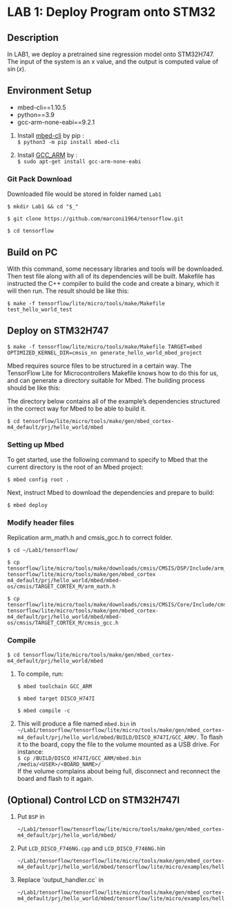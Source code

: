 # LAB 1: Deploy Program onto STM32
## Description
In LAB1, we deploy a pretrained sine regression model onto STM32H747. The input of the system is an x value, and the output is computed value of $\sin(x)$.

## Environment Setup
- mbed-cli==1.10.5
- python==3.9
- gcc-arm-none-eabi==9.2.1

1. Install [mbed-cli](https://os.mbed.com/docs/mbed-os/v6.15/build-tools/install-and-set-up.html) by pip :\
`$ python3 -m pip install mbed-cli`

2. Install [GCC_ARM](https://developer.arm.com/tools-and-software/open-source-software/developer-tools/gnu-toolchain/downloads) by :\
`$ sudo apt-get install gcc-arm-none-eabi`

### Git Pack Download
Downloaded file would be stored in folder named `Lab1`

`$ mkdir Lab1 && cd "$_"`

`$ git clone https://github.com/marconi1964/tensorflow.git`

`$ cd tensorflow`


## Build on PC
With this command, some necessary libraries and tools will be downloaded. Then test file along with all of its dependencies will be built. Makefile has instructed the C++ compiler to build the code and create a binary, which it will then run. The result should be like this:
    
`$ make -f tensorflow/lite/micro/tools/make/Makefile test_hello_world_test`

<!--
![](https://i.imgur.com/56qXKtP.png)
-->

## Deploy on STM32H747
`$ make -f tensorflow/lite/micro/tools/make/Makefile TARGET=mbed OPTIMIZED_KERNEL_DIR=cmsis_nn generate_hello_world_mbed_project`

Mbed requires source files to be structured in a certain way. The TensorFlow Lite for Microcontrollers Makefile knows how to do this for us, and can generate a directory suitable for Mbed. The building process should be like this:

<!--
![](https://i.imgur.com/tENEHNF.png)
-->
The directory below contains all of the example’s dependencies structured in the correct way for Mbed to be able to build it.

`$ cd tensorflow/lite/micro/tools/make/gen/mbed_cortex-m4_default/prj/hello_world/mbed`



### Setting up Mbed
To get started, use the following command to specify to Mbed that the current directory is the root of an Mbed project:

`$ mbed config root .`
    
Next, instruct Mbed to download the dependencies and prepare to build:

`$ mbed deploy`

<!--
### Modify Mbed Configuration

By default, Mbed will build the project using C++ 98. However, TensorFlow Lite requires C++ 11. Run the following Python snippet to modify the Mbed configuration files so that it uses C++ 11. You should put `modify.py` in `tensorflow/lite/micro/tools/make/gen/mbed_cortex-m4_default/prj/hello_world/mbed` and enter the command:

`$ python3 modify.py`
-->

### Modify header files

Replication arm_math.h and cmsis_gcc.h to correct folder.

`$ cd ~/Lab1/tensorflow/`

```
$ cp tensorflow/lite/micro/tools/make/downloads/cmsis/CMSIS/DSP/Include/arm_math.h  tensorflow/lite/micro/tools/make/gen/mbed_cortex m4_default/prj/hello_world/mbed/mbed-os/cmsis/TARGET_CORTEX_M/arm_math.h
```
```
$ cp tensorflow/lite/micro/tools/make/downloads/cmsis/CMSIS/Core/Include/cmsis_gcc.h  tensorflow/lite/micro/tools/make/gen/mbed_cortex-m4_default/prj/hello_world/mbed/mbed-os/cmsis/TARGET_CORTEX_M/cmsis_gcc.h
```


### Compile 

`$ cd tensorflow/lite/micro/tools/make/gen/mbed_cortex-m4_default/prj/hello_world/mbed`

1. To compile, run:

    `$ mbed toolchain GCC_ARM`

    `$ mbed target DISCO_H747I`

    `$ mbed compile -c`

2. This will produce a file named `mbed.bin` in `~/Lab1/tensorflow/tensorflow/lite/micro/tools/make/gen/mbed_cortex-m4_default/prj/hello_world/mbed/BUILD/DISCO_H747I/GCC_ARM/`. To flash it to the board, copy the file to the volume mounted as a USB drive. For instance:\
`$ cp /BUILD/DISCO_H747I/GCC_ARM/mbed.bin /media/<USER>/<BOARD_NAME>/`\
If the volume complains about being full, disconnect and reconnect the board and flash to it again.

## (Optional) Control LCD on STM32H747I
1. Put `BSP` in
    ```
    ~/Lab1/tensorflow/tensorflow/lite/micro/tools/make/gen/mbed_cortex-m4_default/prj/hello_world/mbed/
    
2. Put `LCD_DISCO_F746NG.cpp` and `LCD_DISCO_F746NG.h`in
    ```
    ~/Lab1/tensorflow/tensorflow/lite/micro/tools/make/gen/mbed_cortex-m4_default/prj/hello_world/mbed/tensorflow/lite/micro/examples/hello_world/
    ```

3. Replace 'output_handler.cc` in
     ```
    ~/Lab1/tensorflow/tensorflow/lite/micro/tools/make/gen/mbed_cortex-m4_default/prj/hello_world/mbed/tensorflow/lite/micro/examples/hello_world/output_handler.cc
    ```



